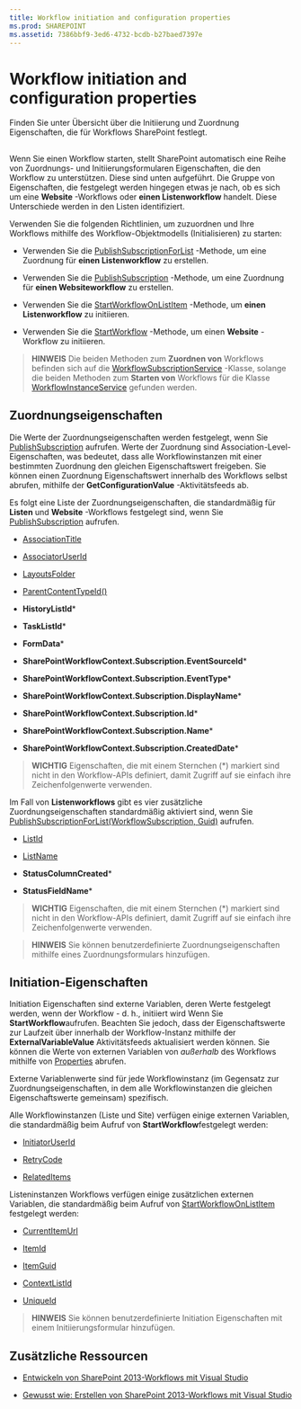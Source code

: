 ```yaml
---
title: Workflow initiation and configuration properties
ms.prod: SHAREPOINT
ms.assetid: 7386bbf9-3ed6-4732-bcdb-b27baed7397e
---
```



# Workflow initiation and configuration properties
Finden Sie unter Übersicht über die Initiierung und Zuordnung Eigenschaften, die für Workflows SharePoint festlegt.
## 

Wenn Sie einen Workflow starten, stellt SharePoint automatisch eine Reihe von Zuordnungs- und Initiierungsformularen Eigenschaften, die den Workflow zu unterstützen. Diese sind unten aufgeführt. Die Gruppe von Eigenschaften, die festgelegt werden hingegen etwas je nach, ob es sich um eine **Website** -Workflows oder **einen Listenworkflow** handelt. Diese Unterschiede werden in den Listen identifiziert.
  
    
    
Verwenden Sie die folgenden Richtlinien, um zuzuordnen und Ihre Workflows mithilfe des Workflow-Objektmodells (Initialisieren) zu starten:
  
    
    

- Verwenden Sie die  [PublishSubscriptionForList](https://msdn.microsoft.com/library/Microsoft.SharePoint.WorkflowServices.WorkflowSubscriptionService.PublishSubscriptionForList.aspx) -Methode, um eine Zuordnung für **einen Listenworkflow** zu erstellen.
    
  
- Verwenden Sie die  [PublishSubscription](https://msdn.microsoft.com/library/Microsoft.SharePoint.WorkflowServices.WorkflowSubscriptionService.PublishSubscription.aspx) -Methode, um eine Zuordnung für **einen Websiteworkflow** zu erstellen.
    
  
- Verwenden Sie die  [StartWorkflowOnListItem](https://msdn.microsoft.com/library/Microsoft.SharePoint.WorkflowServices.WorkflowInstanceService.StartWorkflowOnListItem.aspx) -Methode, um **einen Listenworkflow** zu initiieren.
    
  
- Verwenden Sie die  [StartWorkflow](https://msdn.microsoft.com/library/Microsoft.SharePoint.WorkflowServices.WorkflowInstanceService.StartWorkflow.aspx) -Methode, um einen **Website** -Workflow zu initiieren.
    
  

> **HINWEIS**
> Die beiden Methoden zum **Zuordnen von** Workflows befinden sich auf die [WorkflowSubscriptionService](https://msdn.microsoft.com/library/Microsoft.SharePoint.WorkflowServices.WorkflowSubscriptionService.aspx) -Klasse, solange die beiden Methoden zum **Starten von** Workflows für die Klasse [WorkflowInstanceService](https://msdn.microsoft.com/library/Microsoft.SharePoint.WorkflowServices.WorkflowInstanceService.aspx) gefunden werden.
  
    
    


## Zuordnungseigenschaften

Die Werte der Zuordnungseigenschaften werden festgelegt, wenn Sie  [PublishSubscription](https://msdn.microsoft.com/library/Microsoft.SharePoint.WorkflowServices.WorkflowSubscriptionService.PublishSubscription.aspx) aufrufen. Werte der Zuordnung sind Association-Level-Eigenschaften, was bedeutet, dass alle Workflowinstanzen mit einer bestimmten Zuordnung den gleichen Eigenschaftswert freigeben. Sie können einen Zuordnung Eigenschaftswert innerhalb des Workflows selbst abrufen, mithilfe der **GetConfigurationValue** -Aktivitätsfeeds ab.
  
    
    
Es folgt eine Liste der Zuordnungseigenschaften, die standardmäßig für **Listen** und **Website** -Workflows festgelegt sind, wenn Sie [PublishSubscription](https://msdn.microsoft.com/library/Microsoft.SharePoint.WorkflowServices.WorkflowSubscriptionService.PublishSubscription.aspx) aufrufen.
  
    
    

-  [AssociationTitle](https://msdn.microsoft.com/library/Microsoft.SharePoint.WorkflowServices.WorkflowConfigurationPropertyName.AssociationTitle.aspx)
    
  
-  [AssociatorUserId](https://msdn.microsoft.com/library/Microsoft.SharePoint.WorkflowServices.WorkflowConfigurationPropertyName.AssociatorUserId.aspx)
    
  
-  [LayoutsFolder](https://msdn.microsoft.com/library/Microsoft.SharePoint.WorkflowServices.WorkflowConfigurationPropertyName.LayoutsFolder.aspx)
    
  
-  [ParentContentTypeId()](https://msdn.microsoft.com/library/Microsoft.SharePoint.WorkflowServices.WorkflowConfigurationPropertyName.ParentContentTypeId.aspx)
    
  
- **HistoryListId***
    
  
- **TaskListId***
    
  
- **FormData***
    
  
- **SharePointWorkflowContext.Subscription.EventSourceId***
    
  
- **SharePointWorkflowContext.Subscription.EventType***
    
  
- **SharePointWorkflowContext.Subscription.DisplayName***
    
  
- **SharePointWorkflowContext.Subscription.Id***
    
  
- **SharePointWorkflowContext.Subscription.Name***
    
  
- **SharePointWorkflowContext.Subscription.CreatedDate***
    
  

> **WICHTIG**
> Eigenschaften, die mit einem Sternchen (*) markiert sind nicht in den Workflow-APIs definiert, damit Zugriff auf sie einfach ihre Zeichenfolgenwerte verwenden.
  
    
    

Im Fall von **Listenworkflows** gibt es vier zusätzliche Zuordnungseigenschaften standardmäßig aktiviert sind, wenn Sie [PublishSubscriptionForList(WorkflowSubscription, Guid)](https://msdn.microsoft.com/library/Microsoft.SharePoint.WorkflowServices.WorkflowSubscriptionService.PublishSubscriptionForList.aspx) aufrufen.
  
    
    

-  [ListId](https://msdn.microsoft.com/library/Microsoft.SharePoint.WorkflowServices.WorkflowConfigurationPropertyName.ListId.aspx)
    
  
-  [ListName](https://msdn.microsoft.com/library/Microsoft.SharePoint.WorkflowServices.WorkflowConfigurationPropertyName.ListName.aspx)
    
  
- **StatusColumnCreated***
    
  
- **StatusFieldName***
    
  

> **WICHTIG**
> Eigenschaften, die mit einem Sternchen (*) markiert sind nicht in den Workflow-APIs definiert, damit Zugriff auf sie einfach ihre Zeichenfolgenwerte verwenden.
  
    
    


> **HINWEIS**
> Sie können benutzerdefinierte Zuordnungseigenschaften mithilfe eines Zuordnungsformulars hinzufügen.
  
    
    


## Initiation-Eigenschaften

Initiation Eigenschaften sind externe Variablen, deren Werte festgelegt werden, wenn der Workflow - d. h., initiiert wird Wenn Sie **StartWorkflow**aufrufen. Beachten Sie jedoch, dass der Eigenschaftswerte zur Laufzeit über innerhalb der Workflow-Instanz mithilfe der **ExternalVariableValue** Aktivitätsfeeds aktualisiert werden können. Sie können die Werte von externen Variablen von *außerhalb*  des Workflows mithilfe von [Properties](https://msdn.microsoft.com/library/Microsoft.SharePoint.WorkflowServices.WorkflowInstance.Properties.aspx) abrufen.
  
    
    
Externe Variablenwerte sind für jede Workflowinstanz (im Gegensatz zur Zuordnungseigenschaften, in dem alle Workflowinstanzen die gleichen Eigenschaftswerte gemeinsam) spezifisch.
  
    
    
Alle Workflowinstanzen (Liste und Site) verfügen einige externen Variablen, die standardmäßig beim Aufruf von **StartWorkflow**festgelegt werden:
  
    
    

-  [InitiatorUserId](https://msdn.microsoft.com/library/Microsoft.SharePoint.WorkflowServices.ExternalVariableName.InitiatorUserId.aspx)
    
  
-  [RetryCode](https://msdn.microsoft.com/library/Microsoft.SharePoint.WorkflowServices.ExternalVariableName.RetryCode.aspx)
    
  
-  [RelatedItems](https://msdn.microsoft.com/library/Microsoft.SharePoint.WorkflowServices.ExternalVariableName.RelatedItems.aspx)
    
  
Listeninstanzen Workflows verfügen einige zusätzlichen externen Variablen, die standardmäßig beim Aufruf von  [StartWorkflowOnListItem](https://msdn.microsoft.com/library/Microsoft.SharePoint.WorkflowServices.WorkflowInstanceService.StartWorkflowOnListItem.aspx) festgelegt werden:
  
    
    

-  [CurrentItemUrl](https://msdn.microsoft.com/library/Microsoft.SharePoint.WorkflowServices.ExternalVariableName.CurrentItemUrl.aspx)
    
  
-  [ItemId](https://msdn.microsoft.com/library/Microsoft.SharePoint.WorkflowServices.ExternalVariableName.ItemId.aspx)
    
  
-  [ItemGuid](https://msdn.microsoft.com/library/Microsoft.SharePoint.WorkflowServices.ExternalVariableName.ItemGuid.aspx)
    
  
-  [ContextListId](https://msdn.microsoft.com/library/Microsoft.SharePoint.WorkflowServices.ExternalVariableName.ContextListId.aspx)
    
  
-  [UniqueId](https://msdn.microsoft.com/library/Microsoft.SharePoint.WorkflowServices.ExternalVariableName.UniqueId.aspx)
    
  

> **HINWEIS**
> Sie können benutzerdefinierte Initiation Eigenschaften mit einem Initiierungsformular hinzufügen.
  
    
    


## Zusätzliche Ressourcen
<a name="bk_addresources"> </a>


-  [Entwickeln von SharePoint 2013-Workflows mit Visual Studio](develop-sharepoint-2013-workflows-using-visual-studio.md)
    
  
-  [Gewusst wie: Erstellen von SharePoint 2013-Workflows mit Visual Studio](how-to-create-sharepoint-2013-workflows-using-visual-studio.md)
    
  

  
    
    

